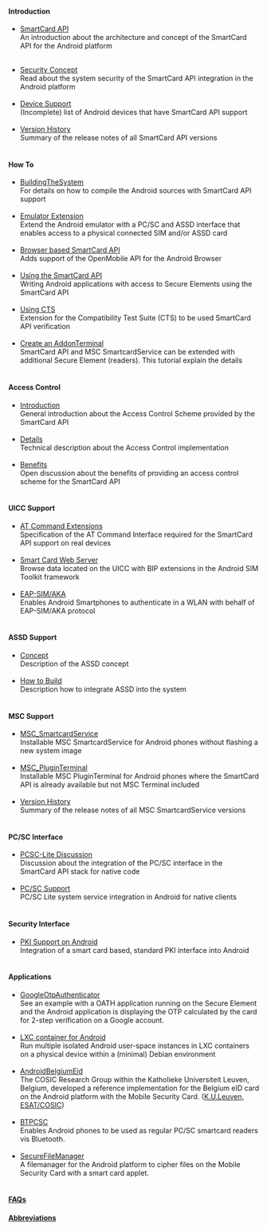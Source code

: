 #### Introduction ####
  * [SmartCard API](SmartcardAPI.md)<br>An introduction about the architecture and concept of the SmartCard API for the Android platform<br><br>
<ul><li><a href='SecurityConcept.md'>Security Concept</a><br>Read about the system security of the SmartCard API integration in the Android platform<br><br>
</li><li><a href='Devices.md'>Device Support</a><br>(Incomplete) list of Android devices that have SmartCard API support<br><br>
</li><li><a href='VersionHistory.md'>Version History</a><br>Summary of the release notes of all SmartCard API versions<br><br></li></ul>

<h4>How To</h4>
<ul><li><a href='BuildingTheSystem.md'>BuildingTheSystem</a><br>For details on how to compile the Android sources with SmartCard API support<br><br>
</li><li><a href='EmulatorExtension.md'>Emulator Extension</a><br>Extend the Android emulator with a PC/SC and ASSD interface that enables access to a physical connected SIM and/or ASSD card<br><br>
</li><li><a href='WebScapi.md'>Browser based SmartCard API</a><br>Adds support of the OpenMobile API for the Android Browser<br><br>
</li><li><a href='UsingSmartCardAPI.md'>Using the SmartCard API</a><br>Writing Android applications with access to Secure Elements using the SmartCard API<br><br>
</li><li><a href='UsingCTS.md'>Using CTS</a><br>Extension for the Compatibility Test Suite (CTS) to be used SmartCard API verification<br><br>
</li><li><a href='AddonTerminal.md'>Create an AddonTerminal</a><br>SmartCard API and MSC SmartcardService can be extended with additional Secure Element (readers). This tutorial explain the details<br><br></li></ul>

<h4>Access Control</h4>
<ul><li><a href='AccessControlIntroduction.md'>Introduction</a><br>General introduction about the Access Control Scheme provided by the SmartCard API<br><br>
</li><li><a href='AccessControlDetails.md'>Details</a><br>Technical description about the Access Control implementation<br><br>
</li><li><a href='AccessControlBenefits.md'>Benefits</a><br>Open discussion about the benefits of providing an access control scheme for the SmartCard API<br><br></li></ul>

<h4>UICC Support</h4>
<ul><li><a href='UICCSupport.md'>AT Command Extensions</a><br>Specification of the AT Command Interface required for the SmartCard API support on real devices<br><br>
</li><li><a href='SmartcardWebserver.md'>Smart Card Web Server</a><br>Browse data located on the UICC with BIP extensions in the Android SIM Toolkit framework<br><br>
</li><li><a href='EapSimAka.md'>EAP-SIM/AKA</a><br>Enables Android Smartphones to authenticate in a WLAN with behalf of EAP-SIM/AKA protocol<br><br></li></ul>

<h4>ASSD Support</h4>
<ul><li><a href='Concept.md'>Concept</a><br>Description of the ASSD concept<br><br>
</li><li><a href='HowToBuild.md'>How to Build</a><br>Description how to integrate ASSD into the system<br><br></li></ul>

<h4>MSC Support</h4>
<ul><li><a href='MscSmartcardService.md'>MSC_SmartcardService</a><br>Installable MSC SmartcardService for Android phones without flashing a new system image<br><br>
</li><li><a href='MscPluginTerminal.md'>MSC_PluginTerminal</a><br>Installable MSC PluginTerminal for Android phones where the SmartCard API is already available but not MSC Terminal included<br><br>
</li><li><a href='MscVersionHistory.md'>Version History</a><br>Summary of the release notes of all MSC SmartcardService versions<br><br></li></ul>


<h4>PC/SC Interface</h4>
<ul><li><a href='PCSCLite.md'>PCSC-Lite Discussion</a><br>Discussion about the integration of the PC/SC interface in the SmartCard API stack for native code<br><br>
</li><li><a href='PCSCSmartCardServiceIntro.md'>PC/SC Support</a><br>PC/SC Lite system service integration in Android for native clients<br><br></li></ul>

<h4>Security Interface</h4>
<ul><li><a href='SmartCardPKI.md'>PKI Support on Android</a><br>Integration of a smart card based, standard PKI interface into  Android<br><br></li></ul>

<h4>Applications</h4>
<ul><li><a href='GoogleOtpAuthenticator.md'>GoogleOtpAuthenticator</a><br>See an example with a OATH application running on the Secure Element and the Android application is displaying the OTP calculated by the card for 2-step verification on a Google account.<br><br>
</li><li><a href='AndroidContainer.md'>LXC container for Android</a><br>Run multiple isolated Android user-space instances in LXC containers on a physical device within a (minimal) Debian environment<br><br>
</li><li><a href='AndroidBelgiumEid.md'>AndroidBelgiumEid</a><br>The COSIC Research Group within the Katholieke Universiteit Leuven, Belgium, developed a reference implementation for the Belgium eID card on the Android platform with the Mobile Security Card. (<a href='http://www.esat.kuleuven.be/cosic/'>K.U.Leuven, ESAT/COSIC</a>)<br><br>
</li><li><a href='BTPCSC.md'>BTPCSC</a><br>Enables Android phones to be used as regular PC/SC smartcard readers vis Bluetooth.<br><br>
</li><li><a href='SecureFileManager.md'>SecureFileManager</a><br>A filemanager for the Android platform to cipher files on the Mobile Security Card with a smart card applet.<br><br></li></ul>


<h4><a href='Faq.md'>FAQs</a></h4>
<h4><a href='Abbreviations.md'>Abbreviations</a></h4>